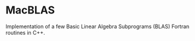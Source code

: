 MacBLAS
=======

Implementation of a few Basic Linear Algebra Subprograms (BLAS) Fortran routines in C++.
